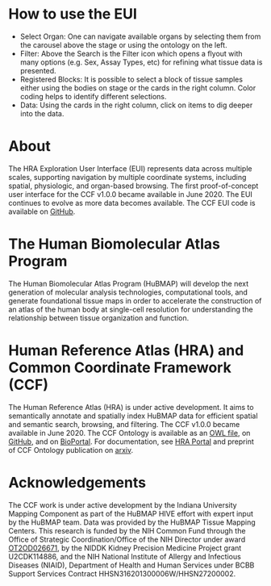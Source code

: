 # How to use the EUI

- Select Organ: One can navigate available organs by selecting them from the carousel above the stage or using the ontology on the left.
- Filter: Above the Search is the Filter icon which opens a flyout with many options (e.g. Sex, Assay Types, etc) for refining what tissue data is presented.
- Registered Blocks: It is possible to select a block of tissue samples either using the bodies on stage or the cards in the right column. Color coding helps to identify different selections.
- Data: Using the cards in the right column, click on items to dig deeper into the data.

# About

The HRA Exploration User Interface (EUI) represents data across multiple scales, supporting navigation by
multiple coordinate systems, including spatial, physiologic, and organ-based browsing. The first
proof-of-concept user interface for the CCF v1.0.0 became available in June 2020. The EUI continues to evolve
as more data becomes available. The CCF EUI code is available
on <a rel="noopener noreferrer" href="https://github.com/hubmapconsortium/ccf-ui" target="_blank">GitHub</a>.

# The Human Biomolecular Atlas Program

The Human Biomolecular Atlas Program (HuBMAP) will develop the next generation of molecular analysis
technologies, computational tools, and generate foundational tissue maps in order to accelerate the
construction of an atlas of the human body at single-cell resolution for understanding the relationship
between tissue organization and function.

# Human Reference Atlas (HRA) and Common Coordinate Framework (CCF)

The Human Reference Atlas (HRA) is under active development. It aims to semantically annotate and
spatially index HuBMAP data for efficient spatial and semantic search, browsing, and filtering. The CCF v1.0.0
became available in June 2020. The CCF Ontology is available as an <a rel="noopener noreferrer"
            href="http://purl.org/ccf/latest/ccf.owl" target="_blank">OWL file</a>,
on <a rel="noopener noreferrer" href="https://github.com/hubmapconsortium/hubmap-ontology"
            target="_blank">GitHub</a>, and
on <a rel="noopener noreferrer" href="https://bioportal.bioontology.org/ontologies/CCF"
            target="_blank">BioPortal</a>. For
documentation, see <a rel="noopener noreferrer" href="https://humanatlas.io"
            target="_blank">HRA Portal</a> and preprint of CCF
Ontology publication on <a rel="noopener noreferrer" href="https://arxiv.org/abs/2007.14474 "
            target="_blank">arxiv</a>.

# Acknowledgements

The CCF work is under active development by the Indiana University Mapping Component as part of the HuBMAP
HIVE effort with expert input by the HuBMAP team. Data was provided by the HuBMAP Tissue Mapping Centers. This
research is funded by the NIH Common Fund through the Office of Strategic Coordination/Office of the NIH
Director under award <a rel="noopener noreferrer"
            href="https://projectreporter.nih.gov/project_info_description.cfm?aid=9687220"
            target="_blank">OT2OD026671</a>, by the NIDDK Kidney Precision Medicine Project grant U2CDK114886, and the
NIH National Institute of Allergy and Infectious Diseases (NIAID), Department of Health and Human Services
under BCBB Support Services Contract HHSN316201300006W/HHSN27200002.
